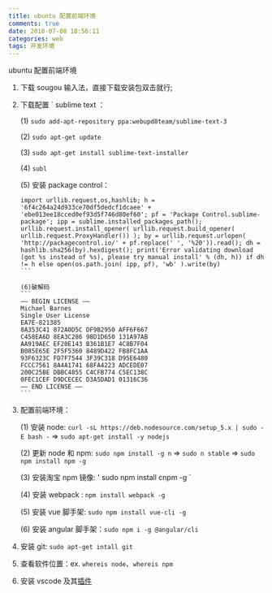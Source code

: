```yaml
---
title: ubuntu 配置前端环境
comments: true
date: 2018-07-08 18:56:11
categories: web
tags: 开发环境
---
```


ubuntu 配置前端环境

<!--more-->

1. 下载 sougou 输入法，直接下载安装包双击就行;

2. 下载配置 ` sublime text ：

   (1) `sudo add-apt-repository ppa:webupd8team/sublime-text-3`

   (2) `sudo apt-get update`

   (3) `sudo apt-get install sublime-text-installer`

   (4) `subl`

   (5) 安装 package control：

   ````
   import urllib.request,os,hashlib; h = '6f4c264a24d933ce70df5dedcf1dcaee' + 'ebe013ee18cced0ef93d5f746d80ef60'; pf = 'Package Control.sublime-package'; ipp = sublime.installed_packages_path(); urllib.request.install_opener( urllib.request.build_opener( urllib.request.ProxyHandler()) ); by = urllib.request.urlopen( 'http://packagecontrol.io/' + pf.replace(' ', '%20')).read(); dh = hashlib.sha256(by).hexdigest(); print('Error validating download (got %s instead of %s), please try manual install' % (dh, h)) if dh != h else open(os.path.join( ipp, pf), 'wb' ).write(by)
   ```

   (6)破解码
   ```
   —– BEGIN LICENSE —–
   Michael Barnes
   Single User License
   EA7E-821385
   8A353C41 872A0D5C DF9B2950 AFF6F667
   C458EA6D 8EA3C286 98D1D650 131A97AB
   AA919AEC EF20E143 B361B1E7 4C8B7F04
   B085E65E 2F5F5360 8489D422 FB8FC1AA
   93F6323C FD7F7544 3F39C318 D95E6480
   FCCC7561 8A4A1741 68FA4223 ADCEDE07
   200C25BE DBBC4855 C4CFB774 C5EC138C
   0FEC1CEF D9DCECEC D3A5DAD1 01316C36
   —— END LICENSE ——
   ```

   ````

3. 配置前端环境：

   (1) 安装 node: `curl -sL https://deb.nodesource.com/setup_5.x | sudo -E bash -` => `sudo apt-get install -y nodejs`

   (2) 更新 node 和 npm: `sudo npm install -g n` => `sudo n stable` => `sudo npm install npm -g`

   (3) 安装淘宝 npm 镜像: ' sudo npm install cnpm -g `

   (4) 安装 webpack : `npm install webpack -g`

   (5) 安装 vue 脚手架: `sudo npm install vue-cli -g`

   (6) 安装 angular 脚手架：`sudo npm i -g @angular/cli`

4. 安装 git: `sudo apt-get intall git`

5. 查看软件位置：ex. `whereis node`、`whereis npm`

6. 安装 vscode 及其[插件](https://blog.csdn.net/win7583362/article/details/79315055)
